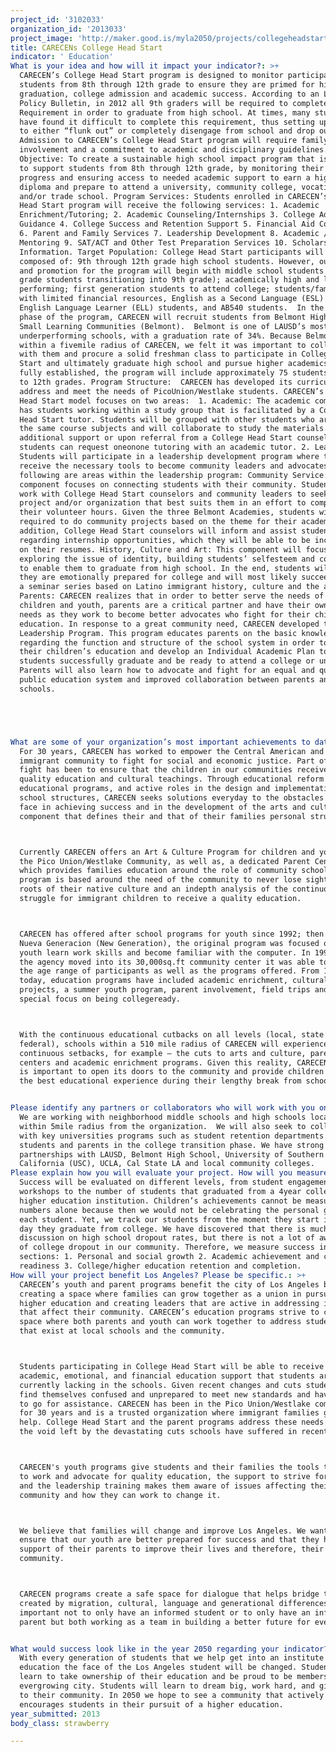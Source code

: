 ```yaml
---
project_id: '3102033'
organization_id: '2013033'
project_image: 'http://maker.good.is/myla2050/projects/collegeheadstart.html'
title: CARECENs College Head Start
indicator: ' Education'
What is your idea and how will it impact your indicator?: >+
  CARECEN’s College Head Start program is designed to monitor participating
  students from 8th through 12th grade to ensure they are primed for high school
  graduation, college admission and academic success. According to an LAUSD
  Policy Bulletin, in 2012 all 9th graders will be required to complete the AG
  Requirement in order to graduate from high school. At times, many students
  have found it difficult to complete this requirement, thus setting up students
  to either “flunk out” or completely disengage from school and drop out.
  Admission to CARECEN’s College Head Start program will require family
  involvement and a commitment to academic and disciplinary guidelines. Program
  Objective: To create a sustainable high school impact program that is geared
  to support students from 8th through 12th grade, by monitoring their academic
  progress and ensuring access to needed academic support to earn a high school
  diploma and prepare to attend a university, community college, vocational
  and/or trade school. Program Services: Students enrolled in CARECEN’s College
  Head Start program will receive the following services: 1. Academic
  Enrichment/Tutoring; 2. Academic Counseling/Internships 3. College Admissions
  Guidance 4. College Success and Retention Support 5. Financial Aid Counseling
  6. Parent and Family Services 7. Leadership Development 8. Academic /Career
  Mentoring 9. SAT/ACT and Other Test Preparation Services 10. Scholarship
  Information. Target Population: College Head Start participants will be
  composed of: 9th through 12th grade high school students. However, outreach
  and promotion for the program will begin with middle school students (8th
  grade students transitioning into 9th grade); academically high and low
  performing; first generation students to attend college; students/families
  with limited financial resources, English as a Second Language (ESL) and
  English Language Learner (ELL) students, and AB540 students.  In the first
  phase of the program, CARECEN will recruit students from Belmont High School’s
  Small Learning Communities (Belmont).  Belmont is one of LAUSD’s most
  underperforming schools, with a graduation rate of 34%. Because Belmont is
  within a fivemile radius of CARECEN, we felt it was important to collaborate
  with them and procure a solid freshman class to participate in College Head
  Start and ultimately graduate high school and pursue higher academics.  Once
  fully established, the program will include approximately 75 students from 9th
  to 12th grades. Program Structure:  CARECEN has developed its curriculum to
  address and meet the needs of PicoUnion/Westlake students. CARECEN’s College
  Head Start model focuses on two areas:  1. Academic: The academic component
  has students working within a study group that is facilitated by a College
  Head Start tutor. Students will be grouped with other students who are taking
  the same course subjects and will collaborate to study the materials. For
  additional support or upon referral from a College Head Start counselor,
  students can request oneonone tutoring with an academic tutor. 2. Leadership:
  Students will participate in a leadership development program where they will
  receive the necessary tools to become community leaders and advocates. The
  following are areas within the leadership program: Community Service: This
  component focuses on connecting students with their community. Students will
  work with College Head Start counselors and community leaders to seekout a
  project and/or organization that best suits them in an effort to complete
  their volunteer hours. Given the three Belmont Academies, students will be
  required to do community projects based on the theme for their academy. In
  addition, College Head Start counselors will inform and assist students
  regarding internship opportunities, which they will be able to be incorporate
  on their resumes. History, Culture and Art: This component will focus on
  exploring the issue of identity, building students’ selfesteem and confidence,
  to enable them to graduate from high school. In the end, students will feel
  they are emotionally prepared for college and will most likely succeed through
  a seminar series based on Latino immigrant history, culture and the arts.
  Parents: CARECEN realizes that in order to better serve the needs of our
  children and youth, parents are a critical partner and have their own set of
  needs as they work to become better advocates who fight for their child’s
  education. In response to a great community need, CARECEN developed the Parent
  Leadership Program. This program educates parents on the basic knowledge
  regarding the function and structure of the school system in order to support
  their children’s education and develop an Individual Academic Plan to help
  students successfully graduate and be ready to attend a college or university.
  Parents will also learn how to advocate and fight for an equal and quality
  public education system and improved collaboration between parents and
  schools. 





What are some of your organization’s most important achievements to date?: >+
  For 30 years, CARECEN has worked to empower the Central American and Latino
  immigrant community to fight for social and economic justice. Part of that
  fight has been to ensure that the children in our communities receive a
  quality education and cultural teachings. Through educational reform advocacy,
  educational programs, and active roles in the design and implementation of new
  school structures, CARECEN seeks solutions everyday to the obstacles our youth
  face in achieving success and in the development of the arts and culture
  component that defines their and that of their families personal struggle. 



  Currently CARECEN offers an Art & Culture Program for children and youth in
  the Pico Union/Westlake Community, as well as, a dedicated Parent Center,
  which provides families education around the role of community schools. Each
  program is based around the need of the community to never lose sight of the
  roots of their native culture and an indepth analysis of the continuous
  struggle for immigrant children to receive a quality education. 



  CARECEN has offered after school programs for youth since 1992; then called,
  Nueva Generacion (New Generation), the original program was focused on helping
  youth learn work skills and become familiar with the computer. In 1998, when
  the agency moved into its 30,000sq.ft community center it was able to expand
  the age range of participants as well as the programs offered. From 1998 until
  today, education programs have included academic enrichment, cultural
  projects, a summer youth program, parent involvement, field trips and a
  special focus on being collegeready.



  With the continuous educational cutbacks on all levels (local, state and
  federal), schools within a 510 mile radius of CARECEN will experience
  continuous setbacks, for example — the cuts to arts and culture, parent
  centers and academic enrichment programs. Given this reality, CARECEN feels it
  is important to open its doors to the community and provide children and youth
  the best educational experience during their lengthy break from school.


Please identify any partners or collaborators who will work with you on this project.: >-
  We are working with neighborhood middle schools and high schools located
  within 5mile radius from the organization.  We will also seek to collaborate
  with key universities programs such as student retention departments to assist
  students and parents in the college transition phase. We have strong
  partnerships with LAUSD, Belmont High School, University of Southern
  California (USC), UCLA, Cal State LA and local community colleges.
Please explain how you will evaluate your project. How will you measure success?: >-
  Success will be evaluated on different levels, from student engagement in
  workshops to the number of students that graduated from a 4year college or
  higher education institution. Children’s achievements cannot be measured on
  numbers alone because then we would not be celebrating the personal growth of
  each student. Yet, we track our students from the moment they start in to the
  day they graduate from college. We have discovered that there is much
  discussion on high school dropout rates, but there is not a lot of awareness
  of college dropout in our community. Therefore, we measure success in 3 main
  sections: 1. Personal and social growth 2. Academic achievement and college
  readiness 3. College/higher education retention and completion.
How will your project benefit Los Angeles? Please be specific.: >+
  CARECEN’s youth and parent programs benefit the city of Los Angeles by
  creating a space where families can grow together as a union in pursuing a
  higher education and creating leaders that are active in addressing issues
  that affect their community. CARECEN’s education programs strive to create a
  space where both parents and youth can work together to address student needs
  that exist at local schools and the community.



  Students participating in College Head Start will be able to receive the
  academic, emotional, and financial education support that students are
  currently lacking in the schools. Given recent changes and cuts students often
  find themselves confused and unprepared to meet new standards and have nowhere
  to go for assistance. CARECEN has been in the Pico Union/Westlake community
  for 30 years and is a trusted organization where immigrant families go for
  help. College Head Start and the parent programs address these needs and fill
  the void left by the devastating cuts schools have suffered in recent years. 



  CARECEN's youth programs give students and their families the tools they need
  to work and advocate for quality education, the support to strive for college
  and the leadership training makes them aware of issues affecting their
  community and how they can work to change it. 



  We believe that families will change and improve Los Angeles. We want to
  ensure that our youth are better prepared for success and that they have the
  support of their parents to improve their lives and therefore, their
  community.



  CARECEN programs create a safe space for dialogue that helps bridge the gap
  created by migration, cultural, language and generational differences. It is
  important not to only have an informed student or to only have an informed
  parent but both working as a team in building a better future for everyone. 


What would success look like in the year 2050 regarding your indicator?: >-
  With every generation of students that we help get into an institute of higher
  education the face of the Los Angeles student will be changed. Students will
  learn to take ownership of their education and be proud to be members of our
  evergrowing city. Students will learn to dream big, work hard, and give back
  to their community. In 2050 we hope to see a community that actively
  encourages students in their pursuit of a higher education.
year_submitted: 2013
body_class: strawberry

---
```

